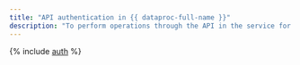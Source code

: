```yaml
---
title: "API authentication in {{ dataproc-full-name }}"
description: "To perform operations through the API in the service for deploying Apache Hadoop® and Apache Spark ™ clusters - {{ dataproc-full-name }}, you need to get an IAM token for your account."
---
```


{% include [auth](../../_includes/authentication.md) %}